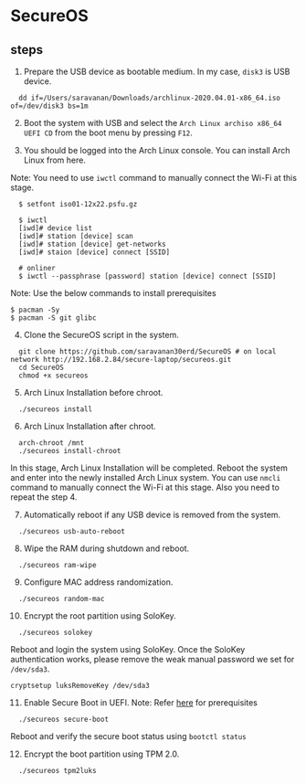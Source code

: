 # SecureOS

## steps

1. Prepare the USB device as bootable medium. In my case, `disk3` is USB device.
```
  dd if=/Users/saravanan/Downloads/archlinux-2020.04.01-x86_64.iso of=/dev/disk3 bs=1m
```

2. Boot the system with USB and select the `Arch Linux archiso x86_64 UEFI CD` from the boot menu
by pressing `F12`.

3. You should be logged into the Arch Linux console. You can install Arch Linux from here.

Note: You need to use `iwctl` command to manually connect the Wi-Fi at this stage.
```
  $ setfont iso01-12x22.psfu.gz
  
  $ iwctl
  [iwd]# device list
  [iwd]# station [device] scan
  [iwd]# station [device] get-networks
  [iwd]# staion [device] connect [SSID]

  # onliner
  $ iwctl --passphrase [password] station [device] connect [SSID]
```
Note: Use the below commands to install prerequisites
  ```
  $ pacman -Sy
  $ pacman -S git glibc
  ```
4. Clone the SecureOS script in the system.
```
  git clone https://github.com/saravanan30erd/SecureOS # on local network http://192.168.2.84/secure-laptop/secureos.git
  cd SecureOS
  chmod +x secureos
```

5. Arch Linux Installation before chroot.
```
  ./secureos install
```

6. Arch Linux Installation after chroot.
```
  arch-chroot /mnt
  ./secureos install-chroot
```

In this stage, Arch Linux Installation will be completed.
Reboot the system and enter into the newly installed Arch Linux system.
You can use `nmcli` command to manually connect the Wi-Fi at this stage.
Also you need to repeat the step 4.

7. Automatically reboot if any USB device is removed from the system.
```
  ./secureos usb-auto-reboot
```

8. Wipe the RAM during shutdown and reboot.
```
  ./secureos ram-wipe
```

9. Configure MAC address randomization.
```
  ./secureos random-mac
```

10. Encrypt the root partition using SoloKey.
```
  ./secureos solokey
```
Reboot and login the system using SoloKey.
Once the SoloKey authentication works, please remove the weak manual password we set for `/dev/sda3`.
```
cryptsetup luksRemoveKey /dev/sda3
```

11. Enable Secure Boot in UEFI.
Note: Refer [here](https://github.com/saravanan30erd/secureboot) for prerequisites
```
  ./secureos secure-boot
```
Reboot and verify the secure boot status using `bootctl status`

12. Encrypt the boot partition using TPM 2.0.
```
  ./secureos tpm2luks
```
